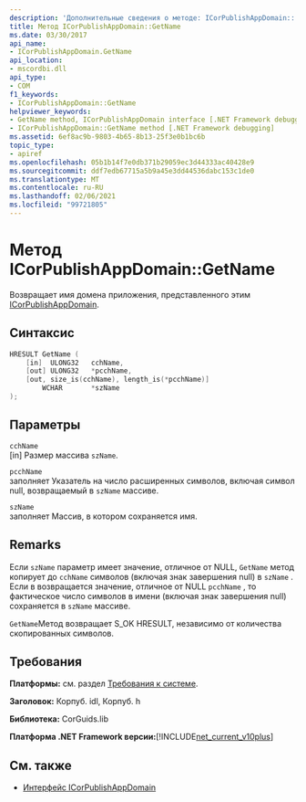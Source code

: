 ```yaml
---
description: 'Дополнительные сведения о методе: ICorPublishAppDomain:: Name'
title: Метод ICorPublishAppDomain::GetName
ms.date: 03/30/2017
api_name:
- ICorPublishAppDomain.GetName
api_location:
- mscordbi.dll
api_type:
- COM
f1_keywords:
- ICorPublishAppDomain::GetName
helpviewer_keywords:
- GetName method, ICorPublishAppDomain interface [.NET Framework debugging]
- ICorPublishAppDomain::GetName method [.NET Framework debugging]
ms.assetid: 6ef8ac9b-9803-4b65-8b13-25f3e0b1bc6b
topic_type:
- apiref
ms.openlocfilehash: 05b1b14f7e0db371b29059ec3d44333ac40428e9
ms.sourcegitcommit: ddf7edb67715a5b9a45e3dd44536dabc153c1de0
ms.translationtype: MT
ms.contentlocale: ru-RU
ms.lasthandoff: 02/06/2021
ms.locfileid: "99721805"
---
```

# <a name="icorpublishappdomaingetname-method"></a>Метод ICorPublishAppDomain::GetName

Возвращает имя домена приложения, представленного этим [ICorPublishAppDomain](icorpublishappdomain-interface.md).  
  
## <a name="syntax"></a>Синтаксис  
  
```cpp  
HRESULT GetName (  
    [in]  ULONG32   cchName,
    [out] ULONG32   *pcchName,  
    [out, size_is(cchName), length_is(*pcchName)]
        WCHAR       *szName  
);  
```  
  
## <a name="parameters"></a>Параметры  

 `cchName`  
 [in] Размер массива `szName`.  
  
 `pcchName`  
 заполняет Указатель на число расширенных символов, включая символ null, возвращаемый в `szName` массиве.  
  
 `szName`  
 заполняет Массив, в котором сохраняется имя.  
  
## <a name="remarks"></a>Remarks  

 Если `szName` параметр имеет значение, отличное от NULL, `GetName` метод копирует до `cchName` символов (включая знак завершения null) в `szName` . Если в возвращается значение, отличное от NULL `pcchName` , то фактическое число символов в имени (включая знак завершения null) сохраняется в `szName` массиве.  
  
 `GetName`Метод возвращает S_OK HRESULT, независимо от количества скопированных символов.  
  
## <a name="requirements"></a>Требования  

 **Платформы:** см. раздел [Требования к системе](../../get-started/system-requirements.md).  
  
 **Заголовок:** Корпуб. idl, Корпуб. h  
  
 **Библиотека:** CorGuids.lib  
  
 **Платформа .NET Framework версии:**[!INCLUDE[net_current_v10plus](../../../../includes/net-current-v10plus-md.md)]  
  
## <a name="see-also"></a>См. также

- [Интерфейс ICorPublishAppDomain](icorpublishappdomain-interface.md)
